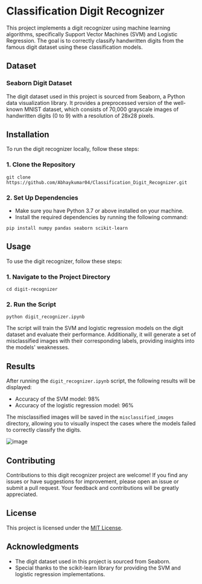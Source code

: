 # Classification Digit Recognizer

This project implements a digit recognizer using machine learning algorithms, specifically Support Vector Machines (SVM) and Logistic Regression. The goal is to correctly classify handwritten digits from the famous digit dataset using these classification models.

## Dataset

### Seaborn Digit Dataset

The digit dataset used in this project is sourced from Seaborn, a Python data visualization library. It provides a preprocessed version of the well-known MNIST dataset, which consists of 70,000 grayscale images of handwritten digits (0 to 9) with a resolution of 28x28 pixels.

## Installation

To run the digit recognizer locally, follow these steps:

### 1. Clone the Repository

```
git clone https://github.com/Abhaykumar04/Classification_Digit_Recognizer.git
```

### 2. Set Up Dependencies

- Make sure you have Python 3.7 or above installed on your machine.
- Install the required dependencies by running the following command:

```
pip install numpy pandas seaborn scikit-learn
```

## Usage

To use the digit recognizer, follow these steps:

### 1. Navigate to the Project Directory

```
cd digit-recognizer
```

### 2. Run the Script

```
python digit_recognizer.ipynb
```

The script will train the SVM and logistic regression models on the digit dataset and evaluate their performance. Additionally, it will generate a set of misclassified images with their corresponding labels, providing insights into the models' weaknesses.

## Results

After running the `digit_recognizer.ipynb` script, the following results will be displayed:

- Accuracy of the SVM model: 98%
- Accuracy of the logistic regression model: 96%

The misclassified images will be saved in the `misclassified_images` directory, allowing you to visually inspect the cases where the models failed to correctly classify the digits.

![image](https://github.com/Abhaykumar04/Classification_Digit_Recognizer/assets/112232080/05505759-326d-4710-bfaf-89908f48da7e)

## Contributing

Contributions to this digit recognizer project are welcome! If you find any issues or have suggestions for improvement, please open an issue or submit a pull request. Your feedback and contributions will be greatly appreciated.

## License

This project is licensed under the [MIT License](LICENSE).

## Acknowledgments

- The digit dataset used in this project is sourced from Seaborn.
- Special thanks to the scikit-learn library for providing the SVM and logistic regression implementations.

